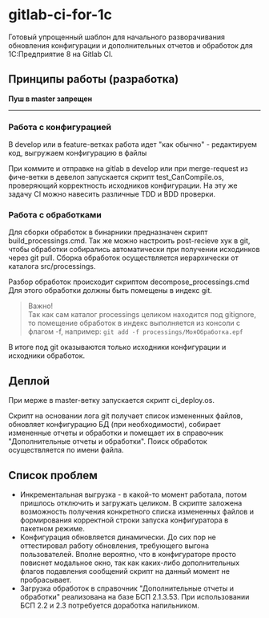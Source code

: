 # gitlab-ci-for-1c

Готовый упрощенный шаблон для начального разворачивания обновления конфигурации и дополнительных отчетов и обработок для 1С:Предприятие 8 на Gitlab CI.

## Принципы работы (разработка)

**Пуш в master запрещен**

---

### Работа с конфигурацией

В develop или в feature-ветках работа идет "как обычно" - редактируем код, выгружаем конфигурацию в файлы

При коммите и отправке на gitlab в develop или при merge-request из фиче-ветки в девелоп запускается скрипт test_CanCompile.os, проверяющий корректность исходников конфигурации. На эту же задачу CI можно навесить различные TDD и BDD проверки.

### Работа с обработками

Для сборки обработок в бинарники предназначен скрипт build_processings.cmd. Так же можно настроить post-recieve хук в git, чтобы обработки собирались автоматически при получении исходинков через git pull.
Сборка обработок осуществляется иерархически от каталога src/processings.

Разбор обработок происходит скриптом decompose_processings.cmd
Для этого обработки должны быть помещены в индекс git.
> Важно!  
Так как сам каталог processings целиком находится под gitignore, то помещение обработок в индекс выполняется из консоли с флагом -f, например: `git add -f processings/МояОбработка.epf`

В итоге под git оказываются только исходники конфигурации и исходники обработок.

## Деплой

При мерже в master-ветку запускается скрипт ci_deploy.os.

Скрипт на основании лога git получает список измененных файлов, обновляет конфигурацию БД (при необходимости), собирает измененные отчеты и обработки и помещает их в справочник "Дополнительные отчеты и обработки". Поиск обработок осуществляется по имени файла.

## Список проблем

* Инкрементальная выгрузка - в какой-то момент работала, потом пришлось отключить и загружать целиком. В скрипте заложена возможность получения конкретного списка измененных файлов и формирования корректной строки запуска конфигуратора в пакетном режиме.
* Конфигурация обновляется динамически. До сих пор не оттестировал работу обновления, требующего выгона пользователей. Вполне вероятно, что в конфигураторе просто повиснет модальное окно, так как каких-либо дополнительных флагов подавления сообщений скрипт на данный момент не пробрасывает.
* Загрузка обработок в справочник "Дополнительные отчеты и обработки" реализована на базе БСП 2.1.3.53. При использовании БСП 2.2 и 2.3 потребуется доработка напильником.
